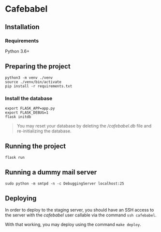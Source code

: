 # Cafebabel


## Installation


### Requirements

Python 3.6+


## Preparing the project

```
python3 -m venv ./venv
source ./venv/bin/activate
pip install -r requirements.txt
```

### Install the database

```
export FLASK_APP=app.py
export FLASK_DEBUG=1
flask initdb
```

> You may reset your database by deleting the _/cafebabel.db_ file and
re-initializing the database.


## Running the project

```
flask run
```


## Running a dummy mail server

```
sudo python -m smtpd -n -c DebuggingServer localhost:25
```


## Deploying

In order to deploy to the staging server, you should have an SSH access
to the server with the _cafebabel_ user callable via the command `ssh cafebabel`.

With that working, you may deploy using the command `make deploy`.
